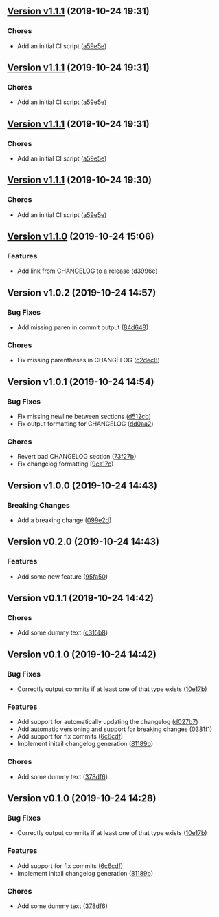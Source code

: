 ## [Version v1.1.1](https://github.com/haleyrc/changelog/releases/tag/v1.1.1) (2019-10-24 19:31)

### Chores

*  Add an initial CI script ([a59e5e](https://github.com/haleyrc/changelog/commit/a59e5e20d68c0606b74fda8a4f05cce8a559490f))


## [Version v1.1.1](https://github.com/haleyrc/changelog/releases/tag/v1.1.1) (2019-10-24 19:31)

### Chores

*  Add an initial CI script ([a59e5e](https://github.com/haleyrc/changelog/commit/a59e5e20d68c0606b74fda8a4f05cce8a559490f))


## [Version v1.1.1](https://github.com/haleyrc/changelog/releases/tag/v1.1.1) (2019-10-24 19:31)

### Chores

*  Add an initial CI script ([a59e5e](https://github.com/haleyrc/changelog/commit/a59e5e20d68c0606b74fda8a4f05cce8a559490f))


## [Version v1.1.1](https://github.com/haleyrc/changelog/releases/tag/v1.1.1) (2019-10-24 19:30)

### Chores

*  Add an initial CI script ([a59e5e](https://github.com/haleyrc/changelog/commit/a59e5e20d68c0606b74fda8a4f05cce8a559490f))


## [Version v1.1.0](https://github.com/haleyrc/changelog/releases/tag/v1.1.0) (2019-10-24 15:06)

### Features

*  Add link from CHANGELOG to a release ([d3996e](https://github.com/haleyrc/changelog/commit/d3996ea58ea6d07eb8fd6e576a1ad61047efdbac))


## Version v1.0.2 (2019-10-24 14:57)

### Bug Fixes

*  Add missing paren in commit output ([84d648](https://github.com/haleyrc/changelog/commit/84d64890875314fca92ac4f56dd9015f64a773f6))

### Chores

*  Fix missing parentheses in CHANGELOG ([c2dec8](https://github.com/haleyrc/changelog/commit/c2dec83272a167f11058d0d87f342e6a247547a7))


## Version v1.0.1 (2019-10-24 14:54)

### Bug Fixes

*  Fix missing newline between sections ([d512cb](https://github.com/haleyrc/changelog/commit/d512cb2a55a06868c6bb85763b8a48239ba04082))
*  Fix output formatting for CHANGELOG ([dd0aa2](https://github.com/haleyrc/changelog/commit/dd0aa2d330addfeb6e7c080395250057ab7e09b2))

### Chores

*  Revert bad CHANGELOG section ([73f27b](https://github.com/haleyrc/changelog/commit/73f27be58e410c8a19f9b92a480e5812d3ba3b9b))
*  Fix changelog formatting ([9ca17c](https://github.com/haleyrc/changelog/commit/9ca17ceb80b58704638e2aa8becbec356e2811f4))


## Version v1.0.0 (2019-10-24 14:43)

### Breaking Changes

*  Add a breaking change ([099e2d](https://github.com/haleyrc/changelog/commit/099e2d219fee114b2d04ad5280f4fdde42fd6422))

## Version v0.2.0 (2019-10-24 14:43)

### Features

*  Add some new feature ([95fa50](https://github.com/haleyrc/changelog/commit/95fa50b3cf4312aae89317da7fd20eca440640ca))

## Version v0.1.1 (2019-10-24 14:42)

### Chores

*  Add some dummy text ([c315b8](https://github.com/haleyrc/changelog/commit/c315b8f71315e312851cdb6d9fd62e1eb8bf0020))

## Version v0.1.0 (2019-10-24 14:42)

### Bug Fixes

*  Correctly output commits if at least one of that type exists ([10e17b](https://github.com/haleyrc/changelog/commit/10e17bb60a3b50edc7feea4f666312141d17a42f))

### Features

*  Add support for automatically updating the changelog ([d027b7](https://github.com/haleyrc/changelog/commit/d027b78886ad8352bd15084273eb1f9f5cefe6b6))
*  Add automatic versioning and support for breaking changes ([0381f1](https://github.com/haleyrc/changelog/commit/0381f1f6f4f39cc1ce7471c616c7757fd693bbb7))
*  Add support for fix commits ([6c6cdf](https://github.com/haleyrc/changelog/commit/6c6cdf771466ca592b81fe10feed6bf8cf4928ab))
*  Implement initail changelog generation ([81189b](https://github.com/haleyrc/changelog/commit/81189bd0784e7c3b8134594a2ff670fa874959cd))

### Chores

*  Add some dummy text ([378df6](https://github.com/haleyrc/changelog/commit/378df6133412c62c72e421646ec75b65c049c828))

## Version v0.1.0 (2019-10-24 14:28)

### Bug Fixes

*  Correctly output commits if at least one of that type exists ([10e17b](https://github.com/haleyrc/changelog/commit/10e17bb60a3b50edc7feea4f666312141d17a42f))

### Features

*  Add support for fix commits ([6c6cdf](https://github.com/haleyrc/changelog/commit/6c6cdf771466ca592b81fe10feed6bf8cf4928ab))
*  Implement initail changelog generation ([81189b](https://github.com/haleyrc/changelog/commit/81189bd0784e7c3b8134594a2ff670fa874959cd))

### Chores

*  Add some dummy text ([378df6](https://github.com/haleyrc/changelog/commit/378df6133412c62c72e421646ec75b65c049c828))

